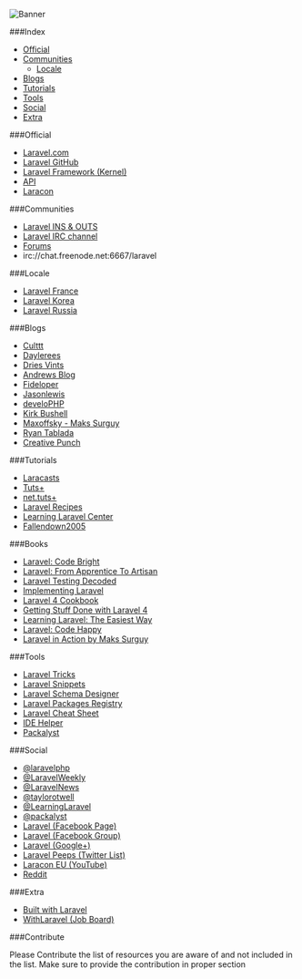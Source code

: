 ![Banner](http://i.imgur.com/k0G6tMM.png)

###Index
* [Official](#official)
* [Communities](#communities)
	* [Locale](#locale) 	
* [Blogs](#blogs)
* [Tutorials](#tutorials)
* [Tools](#tools)
* [Social](#social)
* [Extra](#extra)

###Official
* [Laravel.com](http://laravel.com/)
* [Laravel GitHub](https://github.com/laravel/laravel) 
* [Laravel Framework (Kernel)](https://github.com/laravel/framework)
* [API](http://laravel.com/api/)
* [Laracon](https://conference.laravel.com/)

###Communities
* [Laravel INS & OUTS](http://laravel.io/)
* [Laravel IRC channel](http://laravel.io/irc)
* [Forums](http://forums.laravel.io)
* irc://chat.freenode.net:6667/laravel

###Locale
* [Laravel France](http://laravel.fr)
* [Laravel Korea](http://laravel-korea.org/)
* [Laravel Russia](http://laravel.ru)

###Blogs
* [Culttt](http://culttt.com)
* [Daylerees](http://daylerees.com/)
* [Dries Vints](http://driesvints.com/)
* [Andrews Blog](http://blog.kongnir.com)
* [Fideloper](http://fideloper.com/tag/laravel)
* [Jasonlewis](http://jasonlewis.me)
* [develoPHP](http://www.develophp.org/)
* [Kirk Bushell](http://kirkbushell.me/categories/laravel/)
* [Maxoffsky - Maks Surguy](http://maxoffsky.com/category/code-blog/)
* [Ryan Tablada](http://ryantablada.com/tag/Laravel)
* [Creative Punch](http://creative-punch.net/articles/php-articles/laravel-tutorials/)

###Tutorials
* [Laracasts](https://laracasts.com/)
* [Tuts+](https://tutsplus.com/?s=laravel&post_type=all)
* [net.tuts+](https://tutsplus.com/?s=laravel&post_type=all)
* [Laravel Recipes](http://laravel-recipes.com/)
* [Learning Laravel Center](http://www.learninglaravel.net)
* [Fallendown2005](https://www.youtube.com/user/fallendown2005)

###Books
* [Laravel: Code Bright](https://leanpub.com/codebright)
* [Laravel: From Apprentice To Artisan](https://leanpub.com/laravel)
* [Laravel Testing Decoded](https://leanpub.com/laravel-testing-decoded)
* [Implementing Laravel](https://leanpub.com/implementinglaravel)
* [Laravel 4 Cookbook](https://leanpub.com/laravel4cookbook)
* [Getting Stuff Done with Laravel 4](https://leanpub.com/gettingstuffdonelaravel)
* [Learning Laravel: The Easiest Way](https://leanpub.com/learninglaravel)
* [Laravel: Code Happy](https://leanpub.com/codehappy)
* [Laravel in Action by Maks Surguy](http://www.manning.com/surguy/)

###Tools
* [Laravel Tricks](http://www.laravel-tricks.com/)
* [Laravel Snippets](http://laravelsnippets.com/)
* [Laravel Schema Designer](http://laravelsd.com/)
* [Laravel Packages Registry](http://registry.autopergamene.eu/)
* [Laravel Cheat Sheet](http://cheats.laravel.com)
* [IDE Helper](https://github.com/barryvdh/laravel-ide-helper)
* [Packalyst](http://packalyst.com)

###Social
* [@laravelphp](https://twitter.com/laravelphp)
* [@LaravelWeekly](https://twitter.com/LaravelWeekly)
* [@LaravelNews](https://twitter.com/laravelnews)
* [@taylorotwell](https://twitter.com/taylorotwell)
* [@LearningLaravel](https://twitter.com/LearningLaravel)
* [@packalyst](https://twitter.com/packalyst)
* [Laravel (Facebook Page)](https://www.facebook.com/LaravelCommunity)
* [Laravel (Facebook Group)](https://www.facebook.com/groups/LaravelCommunity)
* [Laravel (Google+)](https://plus.google.com/u/0/communities/106838454910116161868)
* [Laravel Peeps (Twitter List)](https://twitter.com/jeffrey_way/laravel-peeps/members)
* [Laracon EU (YouTube)](http://www.youtube.com/channel/UCb9XEo_1SDNR8Ucpbktrg5A)
* [Reddit](http://www.reddit.com/r/laravel/)

###Extra
* [Built with Laravel](http://builtwithlaravel.com)
* [WithLaravel (Job Board)](http://withlaravel.com)

###Contribute

Please Contribute the list of resources you are aware of and not included in the list. Make sure to provide the contribution in proper section


